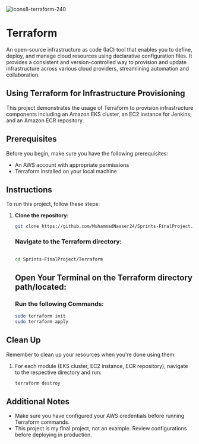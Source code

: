 ![icons8-terraform-240](https://github.com/MuhammadNasser24/Sprints-Final-Project/assets/121057828/e2522a7e-6271-4b5a-8fde-6e2ae20407a6)

# Terraform 
An open-source infrastructure as code (IaC) tool that enables you to define, deploy, and manage cloud resources using declarative configuration files. It provides a consistent and version-controlled way to provision and update infrastructure across various cloud providers, streamlining automation and collaboration.

## Using Terraform for Infrastructure Provisioning

This project demonstrates the usage of Terraform to provision infrastructure components including an Amazon EKS cluster, an EC2 instance for Jenkins, and an Amazon ECR repository.

## Prerequisites

Before you begin, make sure you have the following prerequisites:

- An AWS account with appropriate permissions
- Terraform installed on your local machine

## Instructions

To run this project, follow these steps:

1. **Clone the repository:**

   ```sh
   git clone https://github.com/MuhammadNasser24/Sprints-FinalProject.git
   ```

   ### Navigate to the Terraform directory:
   ```sh

   cd Sprints-FinalProject/Terraform
   ```

   ## Open Your Terminal on the Terraform directory path/located:

   ### Run the following Commands:

   ```sh
   sudo terraform init
   sudo terraform apply
   ```

## Clean Up

Remember to clean up your resources when you're done using them:

1. For each module (EKS cluster, EC2 instance, ECR repository), navigate to the respective directory and run:

   ```sh
   terraform destroy
   ```

## Additional Notes

- Make sure you have configured your AWS credentials before running Terraform commands.
- This project is my final project, not an example. Review configurations before deploying in production.
